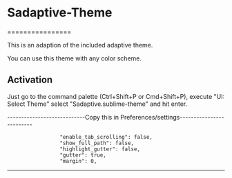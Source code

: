 # Sadaptive-Theme
================

This is an adaption of the included adaptive theme.

You can use this theme with any color scheme.

Activation
----------

Just go to the command palette (Ctrl+Shift+P or Cmd+Shift+P), execute
"UI: Select Theme" select "Sadaptive.sublime-theme" and hit enter.

----------------------------Copy this in Preferences/settings-------------------------

                     "enable_tab_scrolling": false,
                     "show_full_path": false,
                     "highlight_gutter": false,
                     "gutter": true,
                     "margin": 0,

---------------------------------------------------------------------------------------
